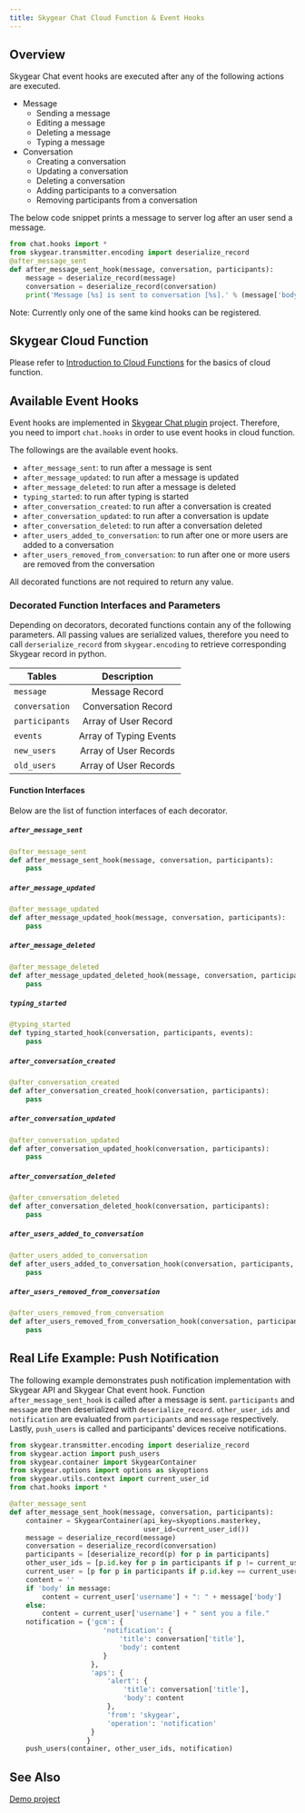 ```yaml
---
title: Skygear Chat Cloud Function & Event Hooks
---
```


## Overview
Skygear Chat event hooks are executed after any of the following actions are executed.

- Message
    - Sending a message
    - Editing a message
    - Deleting a message
    - Typing a message
- Conversation
    - Creating a conversation
    - Updating a conversation
    - Deleting a conversation
    - Adding participants to a conversation
    - Removing participants from a conversation

The below code snippet prints a message to server log after an user send a message.

```python
from chat.hooks import *
from skygear.transmitter.encoding import deserialize_record
@after_message_sent
def after_message_sent_hook(message, conversation, participants):
    message = deserialize_record(message)
    conversation = deserialize_record(conversation)
    print('Message [%s] is sent to conversation [%s].' % (message['body'], conversation['title']))
```    

Note: Currently only one of the same kind hooks can be registered.

## Skygear Cloud Function
Please refer to [Introduction to Cloud Functions](https://docs.skygear.io/guides/cloud-function/intro-and-deployment/) for the basics of cloud function.

## Available Event Hooks
Event hooks are implemented in [Skygear Chat plugin](https://github.com/skygeario/chat) project. Therefore, you need to import `chat.hooks` in order to use event hooks in cloud function.

The followings are the available event hooks.

- `after_message_sent`: to run after a message is sent
- `after_message_updated`: to run after a message is updated
- `after_message_deleted`: to run after a message is deleted
- `typing_started`: to run after typing is started
- `after_conversation_created`: to run after a conversation is created 
- `after_conversation_updated`: to run after a conversation is update
- `after_conversation_deleted`: to run after a conversation deleted
- `after_users_added_to_conversation`: to run after one or more users are added to a conversation
- `after_users_removed_from_conversation`: to run after one or more users are removed from the conversation

All decorated functions are not required to return any value.


### Decorated Function Interfaces and Parameters

Depending on decorators, decorated functions contain any of the following parameters. All passing values are serialized values, therefore you need to call `derserialize_record` from `skygear.encoding` to retrieve corresponding Skygear record in python. 

| Tables        | Description            |
| ------------- |:----------------------:|
| `message`     | Message Record         |
| `conversation`| Conversation Record    |
| `participants`| Array of User Record   |
| `events`      | Array of Typing Events |
| `new_users`   | Array of User Records  |
| `old_users`   | Array of User Records  |


#### Function Interfaces
Below are the list of function interfaces of each decorator.

##### `after_message_sent`
```python
@after_message_sent
def after_message_sent_hook(message, conversation, participants):
    pass
```
##### `after_message_updated`
```python
@after_message_updated
def after_message_updated_hook(message, conversation, participants):
    pass
```
##### `after_message_deleted`
```python
@after_message_deleted
def after_message_updated_deleted_hook(message, conversation, participants):
    pass
```
##### `typing_started`
```python
@typing_started
def typing_started_hook(conversation, participants, events):
    pass
```
##### `after_conversation_created`
```python
@after_conversation_created
def after_conversation_created_hook(conversation, participants):
    pass
```
##### `after_conversation_updated`
```python
@after_conversation_updated
def after_conversation_updated_hook(conversation, participants):
    pass
```
##### `after_conversation_deleted`
```python
@after_conversation_deleted
def after_conversation_deleted_hook(conversation, participants):
    pass
```
##### `after_users_added_to_conversation`
```python
@after_users_added_to_conversation
def after_users_added_to_conversation_hook(conversation, participants, new_users):
    pass
```
##### `after_users_removed_from_conversation`
```python
@after_users_removed_from_conversation
def after_users_removed_from_conversation_hook(conversation, participants, old_users):
    pass
```


## Real Life Example: Push Notification
The following example demonstrates push notification implementation with Skygear API and Skygear Chat event hook. Function `after_message_sent_hook` is called after a message is sent. `participants` and `message` are then deserialized with `deserialize_record`. `other_user_ids` and `notification` are evaluated from `participants` and `message` respectively. Lastly, `push_users` is called and participants' devices receive notifications.

```python
from skygear.transmitter.encoding import deserialize_record
from skygear.action import push_users
from skygear.container import SkygearContainer
from skygear.options import options as skyoptions
from skygear.utils.context import current_user_id
from chat.hooks import *

@after_message_sent
def after_message_sent_hook(message, conversation, participants):
    container = SkygearContainer(api_key=skyoptions.masterkey,
                                 user_id=current_user_id())
    message = deserialize_record(message)
    conversation = deserialize_record(conversation)
    participants = [deserialize_record(p) for p in participants]
    other_user_ids = [p.id.key for p in participants if p != current_user_id()]
    current_user = [p for p in participants if p.id.key == current_user_id()][0]
    content = ''
    if 'body' in message:
        content = current_user['username'] + ": " + message['body']
    else:
        content = current_user['username'] + " sent you a file."
    notification = {'gcm': {
                       'notification': {
                           'title': conversation['title'],
                           'body': content
                       }
                    },
                    'aps': {
                        'alert': {
                            'title': conversation['title'],
                            'body': content
                        },
                        'from': 'skygear',
                        'operation': 'notification'
                    }
                   }
    push_users(container, other_user_ids, notification)
```


## See Also
[Demo project](https://github.com/skygear-demo/cloud-chat-demo-py)
